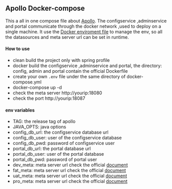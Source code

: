 ## Apollo Docker-compose

This a all in one compose file about [Apollo](https://github.com/ctripcorp/apollo). The configservice ,adminservice and portal communicate through the docker network ,used to deploy on a single machine. It use the [Docker enviroment file](https://docs.docker.com/compose/env-file/) to manage the env, so all the datasources and meta server url can be set in runtime.



#### How to use

* clean build the project only with spring profile
* docker build the configservice ,adminservice and portal, the directory: config, admin and portal contain the official Dockerfile
* create your own `.env` file under the same directory of docker-compose.yml
* docker-compose up -d
* check the meta server http://yourip:18080
* check the port http://yourip:18087

#### env variables

* TAG: the release tag of apollo
* JAVA_OPTS: java options
* config_db_url: the configservice database url
* config_db_user: user of the configservice database 
* config_db_pwd: password of configservice user
* portal_db_url: the portal database url
* portal_db_user: user of the portal database 
* portal_db_pwd: password of portal user
* dev_meta: meta server url check the official [document](https://github.com/ctripcorp/apollo/wiki/%E5%88%86%E5%B8%83%E5%BC%8F%E9%83%A8%E7%BD%B2%E6%8C%87%E5%8D%97#23-%E9%85%8D%E7%BD%AE%E5%90%84%E7%8E%AF%E5%A2%83meta-service%E5%9C%B0%E5%9D%80)
* fat_meta: meta server url check the official [document](https://github.com/ctripcorp/apollo/wiki/%E5%88%86%E5%B8%83%E5%BC%8F%E9%83%A8%E7%BD%B2%E6%8C%87%E5%8D%97#23-%E9%85%8D%E7%BD%AE%E5%90%84%E7%8E%AF%E5%A2%83meta-service%E5%9C%B0%E5%9D%80)
* uat_meta: meta server url check the official [document](https://github.com/ctripcorp/apollo/wiki/%E5%88%86%E5%B8%83%E5%BC%8F%E9%83%A8%E7%BD%B2%E6%8C%87%E5%8D%97#23-%E9%85%8D%E7%BD%AE%E5%90%84%E7%8E%AF%E5%A2%83meta-service%E5%9C%B0%E5%9D%80)
* pro_meta: meta server url check the official [document](https://github.com/ctripcorp/apollo/wiki/%E5%88%86%E5%B8%83%E5%BC%8F%E9%83%A8%E7%BD%B2%E6%8C%87%E5%8D%97#23-%E9%85%8D%E7%BD%AE%E5%90%84%E7%8E%AF%E5%A2%83meta-service%E5%9C%B0%E5%9D%80)
